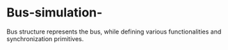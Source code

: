 # Bus-simulation-
Bus structure represents the bus, while defining  various functionalities and synchronization primitives.
